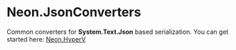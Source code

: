 ﻿Neon.JsonConverters
===================

Common converters for **System.Text.Json** based serialization.  You can get started here: [Neon.HyperV](https://doc.neonkube.com/N_Neon_JsonConverters.htm)
